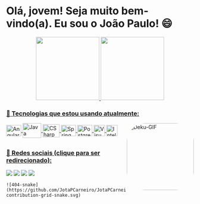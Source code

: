# Olá, jovem! Seja muito bem-vindo(a). Eu sou o João Paulo! 😄


<div align="center">
  <a href="https://github.com/JotaPCarneiro">
  <img height="170em" src="https://github-readme-stats.vercel.app/api?username=JotaPCarneiro&show_icons=true&theme=vue-dark&include_all_commits=true&count_private=true"/>
  <img height="170em" src="https://github-readme-stats.vercel.app/api/top-langs/?username=JotaPCarneiro&layout=compact&langs_count=7&theme=vue-dark"/>
</div>

### :rocket: Tecnologias que estou usando atualmente:
<div style="display: inline_block">
  <img align="center" alt="AngularJs" height="30" width="40" src="https://cdn.jsdelivr.net/gh/devicons/devicon/icons/angularjs/angularjs-original.svg" />
  <img align="center" alt="Java" height="40" width="50" src="https://cdn.jsdelivr.net/gh/devicons/devicon/icons/java/java-original-wordmark.svg"/>
  <img align="center" alt="CSharp" height="35" width="45" src="https://cdn.jsdelivr.net/gh/devicons/devicon/icons/csharp/csharp-original.svg">
  <img align="center" alt="Spring" height="30" width="40" src="https://cdn.jsdelivr.net/gh/devicons/devicon/icons/spring/spring-original-wordmark.svg">
  <img align="center" alt="Postgresql" height="30" width="40" src="https://cdn.jsdelivr.net/gh/devicons/devicon/icons/postgresql/postgresql-plain-wordmark.svg" />
  <img align="center" alt="Visualstudio" height="30" width="30" src="https://cdn.jsdelivr.net/gh/devicons/devicon/icons/visualstudio/visualstudio-plain.svg" />
  <img align="center" alt="Intellij" height="30" width="30" src="https://cdn.jsdelivr.net/gh/devicons/devicon/icons/intellij/intellij-original.svg" />
  
  
  <img align="right" alt="Deku-GIF" height="180" style="border-radius:50px;" src="https://media1.giphy.com/media/3oKIPipgrovqOodyYo/giphy.gif?cid=ecf05e47d4msd5nn2umje22qcy8dcnxoiugybcjpkjepnxz9&rid=giphy.gif&ct=g"> 
  
</div>
  
  ##
  ### :pushpin: Redes sociais (clique para ser redirecionado):

  <div> 
    <a href="https://www.linkedin.com/in/jo%C3%A3o-paulo-carneiro-5594bb218" target="_blank"><img src="https://img.shields.io/badge/-LinkedIn-%230077B5?style=for-the-badge&logo=linkedin&logoColor=white" target="_blank"></a> 
    <a href = "mailto:jotap.carneiro@gmail.com" target="_blank"><img src="https://img.shields.io/badge/Gmail-D14836?style=for-the-badge&logo=gmail&logoColor=white" target="_blank"></a>
    <a href="https://t.me/jotapCarneiro" target="_blank"><img src="https://img.shields.io/badge/Telegram-2CA5E0?style=for-the-badge&logo=telegram&logoColor=white" target="_blank"></a> 
    <a href="https://www.instagram.com/ojoao.paulo/?theme=dark" target="_blank"><img src="https://img.shields.io/badge/-Instagram-%23E4405F?style=for-the-badge&logo=instagram&logoColor=white" target="_blank"></a>
    
</div>

  <div>
    
    ![404-snake](https://github.com/JotaPCarneiro/JotaPCarneiro/blob/output/github-contribution-grid-snake.svg)
    
  </div>
